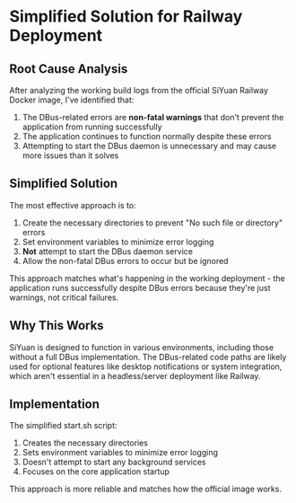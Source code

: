 # Simplified Solution for Railway Deployment

## Root Cause Analysis
After analyzing the working build logs from the official SiYuan Railway Docker image, I've identified that:

1. The DBus-related errors are **non-fatal warnings** that don't prevent the application from running successfully
2. The application continues to function normally despite these errors
3. Attempting to start the DBus daemon is unnecessary and may cause more issues than it solves

## Simplified Solution
The most effective approach is to:

1. Create the necessary directories to prevent "No such file or directory" errors
2. Set environment variables to minimize error logging
3. **Not** attempt to start the DBus daemon service
4. Allow the non-fatal DBus errors to occur but be ignored

This approach matches what's happening in the working deployment - the application runs successfully despite DBus errors because they're just warnings, not critical failures.

## Why This Works
SiYuan is designed to function in various environments, including those without a full DBus implementation. The DBus-related code paths are likely used for optional features like desktop notifications or system integration, which aren't essential in a headless/server deployment like Railway.

## Implementation
The simplified start.sh script:
1. Creates the necessary directories
2. Sets environment variables to minimize error logging
3. Doesn't attempt to start any background services
4. Focuses on the core application startup

This approach is more reliable and matches how the official image works.
